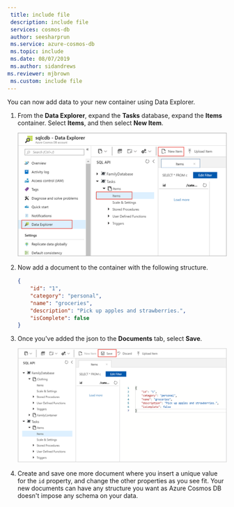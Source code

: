 ```yaml
---
 title: include file
 description: include file
 services: cosmos-db
 author: seesharprun
 ms.service: azure-cosmos-db
 ms.topic: include
 ms.date: 08/07/2019
 ms.author: sidandrews
ms.reviewer: mjbrown
 ms.custom: include file
---
```

You can now add data to your new container using Data Explorer.

1. From the **Data Explorer**, expand the **Tasks** database, expand the **Items** container. Select **Items**, and then select **New Item**.

   ![Create new documents in Data Explorer in the Azure portal](./media/cosmos-db-create-sql-api-add-sample-data/azure-cosmosdb-data-explorer-new-document.png)
  
2. Now add a document to the container with the following structure.

     ```json
     {
         "id": "1",
         "category": "personal",
         "name": "groceries",
         "description": "Pick up apples and strawberries.",
         "isComplete": false
     }
     ```

3. Once you've added the json to the **Documents** tab, select **Save**.

    ![Copy in json data and select Save in Data Explorer in the Azure portal](./media/cosmos-db-create-sql-api-add-sample-data/azure-cosmosdb-data-explorer-save-document.png)

4.  Create and save one more document where you insert a unique value for the `id` property, and change the other properties as you see fit. Your new documents can have any structure you want as Azure Cosmos DB doesn't impose any schema on your data.